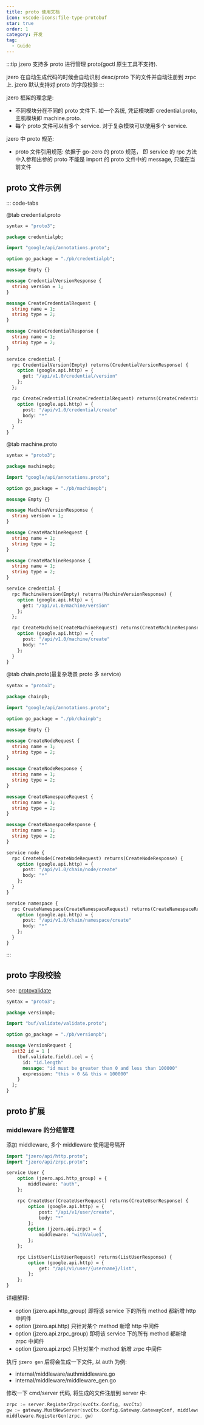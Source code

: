 ```yaml
---
title: proto 使用文档
icon: vscode-icons:file-type-protobuf
star: true
order: 1
category: 开发
tag:
  - Guide
---
```


:::tip jzero 支持多 proto 进行管理 proto(goctl 原生工具不支持).

jzero 在自动生成代码的时候会自动识别 desc/proto 下的文件并自动注册到 zrpc 上.
jzero 默认支持对 proto 的字段校验
:::

jzero 框架的理念是:

* 不同模块分在不同的 proto 文件下. 如一个系统, 凭证模块即 credential.proto, 主机模块即 machine.proto.
* 每个 proto 文件可以有多个 service. 对于复杂模块可以使用多个 service.

jzero 中 proto 规范:

* proto 文件引用规范: 依据于 go-zero 的 proto 规范， 即 service 的 rpc 方法中入参和出参的 proto 不能是 import 的 proto 文件中的 message, 只能在当前文件

## proto 文件示例

::: code-tabs

@tab credential.proto

```protobuf
syntax = "proto3";

package credentialpb;

import "google/api/annotations.proto";

option go_package = "./pb/credentialpb";

message Empty {}

message CredentialVersionResponse {
  string version = 1;
}

message CreateCredentialRequest {
  string name = 1;
  string type = 2;
}

message CreateCredentialResponse {
  string name = 1;
  string type = 2;
}

service credential {
  rpc CredentialVersion(Empty) returns(CredentialVersionResponse) {
    option (google.api.http) = {
      get: "/api/v1.0/credential/version"
    };
  };

  rpc CreateCredential(CreateCredentialRequest) returns(CreateCredentialResponse) {
    option (google.api.http) = {
      post: "/api/v1.0/credential/create"
      body: "*"
    };
  }
}
```

@tab machine.proto

```protobuf
syntax = "proto3";

package machinepb;

import "google/api/annotations.proto";

option go_package = "./pb/machinepb";

message Empty {}

message MachineVersionResponse {
  string version = 1;
}

message CreateMachineRequest {
  string name = 1;
  string type = 2;
}

message CreateMachineResponse {
  string name = 1;
  string type = 2;
}

service credential {
  rpc MachineVersion(Empty) returns(MachineVersionResponse) {
    option (google.api.http) = {
      get: "/api/v1.0/machine/version"
    };
  };

  rpc CreateMachine(CreateMachineRequest) returns(CreateMachineResponse) {
    option (google.api.http) = {
      post: "/api/v1.0/machine/create"
      body: "*"
    };
  }
}
```

@tab chain.proto(最复杂场景 proto 多 service)

```protobuf
syntax = "proto3";

package chainpb;

import "google/api/annotations.proto";

option go_package = "./pb/chainpb";

message Empty {}

message CreateNodeRequest {
  string name = 1;
  string type = 2;
}

message CreateNodeResponse {
  string name = 1;
  string type = 2;
}

message CreateNamespaceRequest {
  string name = 1;
  string type = 2;
}

message CreateNamespaceResponse {
  string name = 1;
  string type = 2;
}

service node {
  rpc CreateNode(CreateNodeRequest) returns(CreateNodeResponse) {
    option (google.api.http) = {
      post: "/api/v1.0/chain/node/create"
      body: "*"
    };
  }
}

service namespace {
  rpc CreateNamespace(CreateNamespaceRequest) returns(CreateNamespaceResponse) {
    option (google.api.http) = {
      post: "/api/v1.0/chain/namespace/create"
      body: "*"
    };
  }
}
```
:::

## proto 字段校验

see: [protovalidate](https://buf.build/docs/protovalidate/)

```protobuf
syntax = "proto3";

package versionpb;

import "buf/validate/validate.proto";

option go_package = "./pb/versionpb";

message VersionRequest {
  int32 id = 1 [
    (buf.validate.field).cel = {
      id: "id.length"
      message: "id must be greater than 0 and less than 100000"
      expression: "this > 0 && this < 100000"
    }
  ];
}
```

## proto 扩展

### middleware 的分组管理

添加 middleware, 多个 middleware 使用逗号隔开

```protobuf
import "jzero/api/http.proto";
import "jzero/api/zrpc.proto";

service User {
    option (jzero.api.http_group) = {
        middleware: "auth",
    };

    rpc CreateUser(CreateUserRequest) returns(CreateUserResponse) {
        option (google.api.http) = {
            post: "/api/v1/user/create",
            body: "*"
        };
        option (jzero.api.zrpc) = {
            middleware: "withValue1",
        };
    };

    rpc ListUser(ListUserRequest) returns(ListUserResponse) {
        option (google.api.http) = {
            get: "/api/v1/user/{username}/list",
        };
    };
}
```

详细解释:
* option (jzero.api.http_group) 即将该 service 下的所有 method 都新增 http 中间件
* option (jzero.api.http) 只针对某个 method 新增 http 中间件
* option (jzero.api.zrpc_group) 即将该 service 下的所有 method 都新增 zrpc 中间件
* option (jzero.api.zrpc) 只针对某个 method 新增 zrpc 中间件

执行 `jzero gen` 后将会生成一下文件, 以 auth 为例:
* internal/middleware/authmiddleware.go
* internal/middleware/middleware_gen.go

修改一下 cmd/server 代码, 将生成的文件注册到 server 中:

```go
zrpc := server.RegisterZrpc(svcCtx.Config, svcCtx)
gw := gateway.MustNewServer(svcCtx.Config.Gateway.GatewayConf, middleware.WithHeaderProcessor())
middleware.RegisterGen(zrpc, gw)
```
